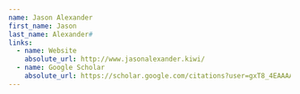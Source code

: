 ```yaml
---
name: Jason Alexander
first_name: Jason
last_name: Alexander#
links:
  - name: Website
    absolute_url: http://www.jasonalexander.kiwi/
  - name: Google Scholar
    absolute_url: https://scholar.google.com/citations?user=gxT8_4EAAAAJ&hl=en
---
```

